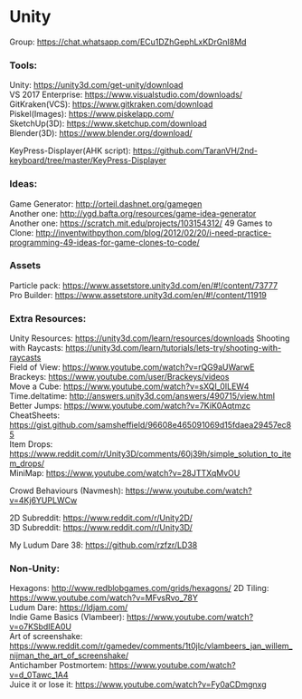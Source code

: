 # Unity

Group: https://chat.whatsapp.com/ECu1DZhGephLxKDrGnI8Md


### Tools:
Unity: https://unity3d.com/get-unity/download  
VS 2017 Enterprise: https://www.visualstudio.com/downloads/  
GitKraken(VCS): https://www.gitkraken.com/download  
Piskel(Images): https://www.piskelapp.com/  
SketchUp(3D): https://www.sketchup.com/download  
Blender(3D): https://www.blender.org/download/  

KeyPress-Displayer(AHK script): https://github.com/TaranVH/2nd-keyboard/tree/master/KeyPress-Displayer  


### Ideas:

Game Generator: http://orteil.dashnet.org/gamegen  
Another one: http://ygd.bafta.org/resources/game-idea-generator  
Another one: https://scratch.mit.edu/projects/103154312/
49 Games to Clone: http://inventwithpython.com/blog/2012/02/20/i-need-practice-programming-49-ideas-for-game-clones-to-code/

### Assets  

Particle pack: https://www.assetstore.unity3d.com/en/#!/content/73777  
Pro Builder: https://www.assetstore.unity3d.com/en/#!/content/11919  

### Extra Resources:   

Unity Resources: https://unity3d.com/learn/resources/downloads 
Shooting with Raycasts: https://unity3d.com/learn/tutorials/lets-try/shooting-with-raycasts  
Field of View: https://www.youtube.com/watch?v=rQG9aUWarwE  
Brackeys:  https://www.youtube.com/user/Brackeys/videos  
Move a Cube: https://www.youtube.com/watch?v=sXQI_0ILEW4   
Time.deltatime: http://answers.unity3d.com/answers/490715/view.html   
Better Jumps: https://www.youtube.com/watch?v=7KiK0Aqtmzc   
CheatSheets: https://gist.github.com/samsheffield/96608e465091069d15fdaea29457ec85  
Item Drops: https://www.reddit.com/r/Unity3D/comments/60j39h/simple_solution_to_item_drops/  
MiniMap: https://www.youtube.com/watch?v=28JTTXqMvOU  

Crowd Behaviours (Navmesh): https://www.youtube.com/watch?v=4Kj6YUPLWCw  

2D Subreddit: https://www.reddit.com/r/Unity2D/  
3D Subreddit: https://www.reddit.com/r/Unity3D/  
  
My Ludum Dare 38: https://github.com/rzfzr/LD38  
  
  
### Non-Unity:  
Hexagons: http://www.redblobgames.com/grids/hexagons/
2D Tiling: https://www.youtube.com/watch?v=MFvsRvo_78Y  
Ludum Dare: https://ldjam.com/  
Indie Game Basics (Vlambeer): https://www.youtube.com/watch?v=o7KSbdIEA0U  
Art of screenshake: https://www.reddit.com/r/gamedev/comments/1t0jlc/vlambeers_jan_willem_nijman_the_art_of_screenshake/  
Antichamber Postmortem: https://www.youtube.com/watch?v=d_0Tawc_1A4  
Juice it or lose it: https://www.youtube.com/watch?v=Fy0aCDmgnxg  
